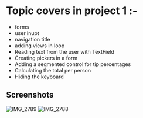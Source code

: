 # **Topic covers in project 1 :-**
- forms
- user inupt
- navigation title
- adding views in loop
- Reading text from the user with TextField
- Creating pickers in a form
- Adding a segmented control for tip percentages
- Calculating the total per person
- Hiding the keyboard


## **Screenshots**
![IMG_2789](https://github.com/user-attachments/assets/76442636-468c-48bb-b6ea-ce53e6dc9174)
![IMG_2788](https://github.com/user-attachments/assets/f793a7dd-c8e3-47cc-a9d1-94ac1e229e7c)

